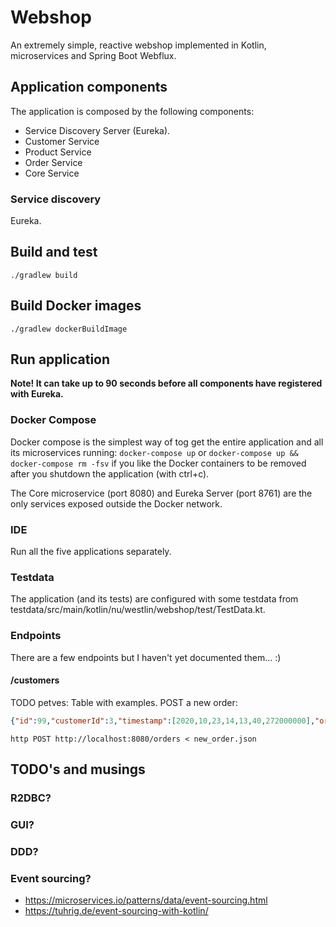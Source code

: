 # Webshop
An extremely simple, reactive webshop implemented in Kotlin, microservices and Spring Boot Webflux.

## Application components
The application is composed by the following components:
* Service Discovery Server (Eureka).
* Customer Service
* Product Service
* Order Service
* Core Service

### Service discovery
Eureka.

## Build and test
```./gradlew build```

## Build Docker images
```./gradlew dockerBuildImage```

## Run application

**Note! It can take up to 90 seconds before all components have registered with Eureka.**

### Docker Compose 
Docker compose is the simplest way of tog get the entire application and all its microservices running: 
```docker-compose up```
or
```docker-compose up && docker-compose rm -fsv```
if you like the Docker containers to be removed after you shutdown the application (with ctrl+c).

The Core microservice (port 8080) and Eureka Server (port 8761) are the only services exposed outside the Docker network.

### IDE
Run all the five applications separately.

### Testdata
The application (and its tests) are configured with some testdata from testdata/src/main/kotlin/nu/westlin/webshop/test/TestData.kt. 

### Endpoints
There are a few endpoints but I haven't yet documented them... :)
  
#### /customers
TODO petves: Table with examples.
POST a new order:
```json
{"id":99,"customerId":3,"timestamp":[2020,10,23,14,13,40,272000000],"orderRows":[{"productId":3,"quantity":3},{"productId":4,"quantity":4}]}
```
```http POST http://localhost:8080/orders < new_order.json```

## TODO's and musings
### R2DBC?

### GUI?

### DDD?

### Event sourcing?
* https://microservices.io/patterns/data/event-sourcing.html
* https://tuhrig.de/event-sourcing-with-kotlin/
